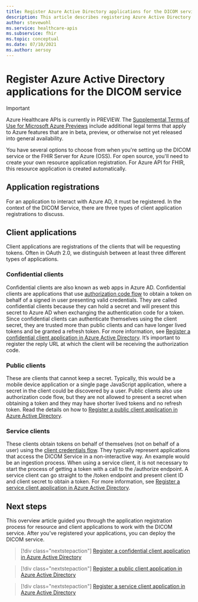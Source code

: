 ```yaml
---
title: Register Azure Active Directory applications for the DICOM service - Azure Healthcare APIs 
description: This article describes registering Azure Active Directory application for the DICOM service.
author: stevewohl
ms.service: healthcare-apis
ms.subservice: fhir
ms.topic: conceptual
ms.date: 07/10/2021
ms.author: aersoy
---
```


# Register Azure Active Directory applications for the DICOM service

> [!IMPORTANT]
> Azure Healthcare APIs is currently in PREVIEW. The [Supplemental Terms of Use for Microsoft Azure Previews](https://azure.microsoft.com/support/legal/preview-supplemental-terms/) include additional legal terms that apply to Azure features that are in beta, preview, or otherwise not yet released into general availability.

You have several options to choose from when you're setting up the DICOM service or the FHIR Server for Azure (OSS). For open source, you'll need to create your own resource application registration. For Azure API for FHIR, this resource application is created automatically.

## Application registrations

For an application to interact with Azure AD, it must be registered. In the context of the DICOM Service, there are three types of client application registrations to discuss.

## Client applications

Client applications are registrations of the clients that will be requesting tokens. Often in OAuth 2.0, we distinguish between at least three different types of applications.

### Confidential clients

Confidential clients are also known as web apps in Azure AD. Confidential clients are applications that use [authorization code flow](../../active-directory/azuread-dev/v1-protocols-oauth-code.md) to obtain a token on behalf of a signed in user presenting valid credentials. They are called confidential clients because they can hold a secret and will present this secret to Azure AD when exchanging the authentication code for a token. Since confidential clients can authenticate themselves using the client secret, they are trusted more than public clients and can have longer lived tokens and be granted a refresh token. For more information, see [Register a confidential client application in Azure Active Directory](dicom-register-confidential-client-application.md). It’s important to register the reply URL at which the client will be receiving the authorization code.

### Public clients

These are clients that cannot keep a secret. Typically, this would be a mobile device application or a single page JavaScript application, where a secret in the client could be discovered by a user. Public clients also use authorization code flow, but they are not allowed to present a secret when obtaining a token and they may have shorter lived tokens and no refresh token. Read the details on how to [Register a public client application in Azure Active Directory](dicom-register-public-application.md).

### Service clients

These clients obtain tokens on behalf of themselves (not on behalf of a user) using the [client credentials flow](.././../active-directory/azuread-dev/v1-oauth2-client-creds-grant-flow.md). They typically represent applications that access the DICOM Service in a non-interactive way. An example would be an ingestion process. When using a service client, it is not necessary to start the process of getting a token with a call to the /authorize endpoint. A service client can go straight to the /token endpoint and present client ID and client secret to obtain a token. For more information, see [Register a service client application in Azure Active Directory](dicom-register-service-client-application.md).

## Next steps

This overview article guided you through the application registration process for resource and client applications to work with the DICOM service. After you’ve registered your applications, you can deploy the DICOM service.

>[!div class="nextstepaction"]
>[Register a confidential client application in Azure Active Directory](dicom-register-confidential-client-application.md)

>[!div class="nextstepaction"]
>[Register a public client application in Azure Active Directory](dicom-register-public-application.md)

>[!div class="nextstepaction"]
>[Register a service client application in Azure Active Directory](dicom-register-service-client-application.md)